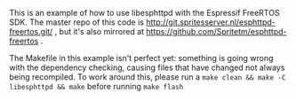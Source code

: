This is an example of how to use libesphttpd with the Espressif FreeRTOS SDK. The master
repo of this code is http://git.spritesserver.nl/esphttpd-freertos.git/ , but it's also
mirrored at https://github.com/Spritetm/esphttpd-freertos .


The Makefile in this example isn't perfect yet: something is going wrong with the dependency
checking, causing files that have changed not always being recompiled. To work around this,
please run a
```make clean && make -C libesphttpd && make```
before running
```make flash```

